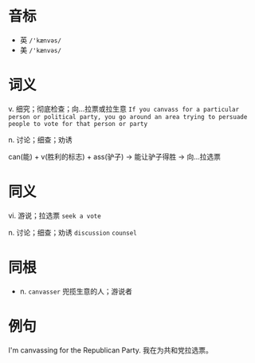 # 音标

- 英 `/'kænvəs/`
- 美 `/'kænvəs/`

# 词义

v. 细究；彻底检查；向…拉票或拉生意
`If you canvass for a particular person or political party, you go around an area trying to persuade people to vote for that person or party`

n. 讨论；细查；劝诱




can(能) + v(胜利的标志) + ass(驴子) → 能让驴子得胜 → 向…拉选票

# 同义

vi. 游说；拉选票
`seek a vote`

n. 讨论；细查；劝诱
`discussion` `counsel`

# 同根

- n. `canvasser` 兜揽生意的人；游说者

# 例句

I'm canvassing for the Republican Party.
我在为共和党拉选票。


